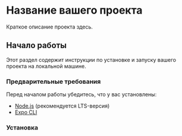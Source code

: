 # Название вашего проекта

Краткое описание проекта здесь.

## Начало работы

Этот раздел содержит инструкции по установке и запуску вашего проекта на локальной машине.

### Предварительные требования

Перед началом работы убедитесь, что у вас установлены:

- [Node.js](https://nodejs.org/) (рекомендуется LTS-версия)
- [Expo CLI](https://docs.expo.dev/get-started/installation/)

### Установка
